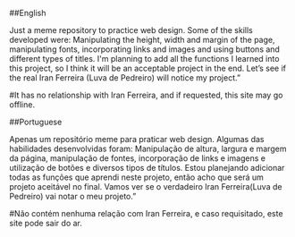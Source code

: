 ##English

Just a meme repository to practice web design. Some of the skills developed were: Manipulating the height, width and margin of the page, manipulating fonts, incorporating links and images and using buttons and different types of titles. I'm planning to add all the functions I learned into this project, so I think it will be an acceptable project in the end. Let’s see if the real Iran Ferreira (Luva de Pedreiro) will notice my project.”

#It has no relationship with Iran Ferreira, and if requested, this site may go offline.

##Portuguese

Apenas um repositório meme para praticar web design. Algumas das habilidades desenvolvidas foram: Manipulação de altura, largura e margem da página, manipulação de fontes, incorporação de links e imagens e utilização de botões e diversos tipos de títulos. Estou planejando adicionar todas as funções que aprendi neste projeto, então acho que será um projeto aceitável no final. Vamos ver se o verdadeiro Iran Ferreira(Luva de Pedreiro) vai notar o meu projeto.”

#Não contém nenhuma relação com Iran Ferreira, e caso requisitado, este site pode sair do ar.